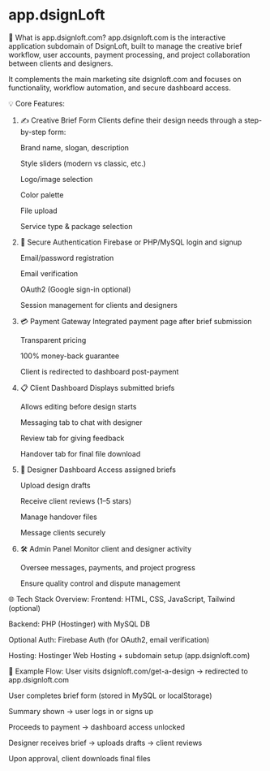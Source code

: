 # app.dsignLoft
🧭 What is app.dsignloft.com?
app.dsignloft.com is the interactive application subdomain of DsignLoft, built to manage the creative brief workflow, user accounts, payment processing, and project collaboration between clients and designers.

It complements the main marketing site dsignloft.com and focuses on functionality, workflow automation, and secure dashboard access.

💡 Core Features:
1. ✍️ Creative Brief Form
      Clients define their design needs through a step-by-step form:
      
      Brand name, slogan, description
      
      Style sliders (modern vs classic, etc.)
      
      Logo/image selection
      
      Color palette
      
      File upload
      
      Service type & package selection

2. 🔐 Secure Authentication
      Firebase or PHP/MySQL login and signup
      
      Email/password registration
      
      Email verification
      
      OAuth2 (Google sign-in optional)
      
      Session management for clients and designers

3. 💳 Payment Gateway
      Integrated payment page after brief submission
      
      Transparent pricing
      
      100% money-back guarantee
      
      Client is redirected to dashboard post-payment

4. 📋 Client Dashboard
      Displays submitted briefs
      
      Allows editing before design starts
      
      Messaging tab to chat with designer
      
      Review tab for giving feedback
      
      Handover tab for final file download

5. 🎨 Designer Dashboard
      Access assigned briefs
      
      Upload design drafts
      
      Receive client reviews (1–5 stars)
      
      Manage handover files
      
      Message clients securely

6. 🛠 Admin Panel
      Monitor client and designer activity
      
      Oversee messages, payments, and project progress
      
      Ensure quality control and dispute management

🌐 Tech Stack Overview:
Frontend: HTML, CSS, JavaScript, Tailwind (optional)

Backend: PHP (Hostinger) with MySQL DB

Optional Auth: Firebase Auth (for OAuth2, email verification)

Hosting: Hostinger Web Hosting + subdomain setup (app.dsignloft.com)

🔗 Example Flow:
User visits dsignloft.com/get-a-design → redirected to app.dsignloft.com

User completes brief form (stored in MySQL or localStorage)

Summary shown → user logs in or signs up

Proceeds to payment → dashboard access unlocked

Designer receives brief → uploads drafts → client reviews

Upon approval, client downloads final files
